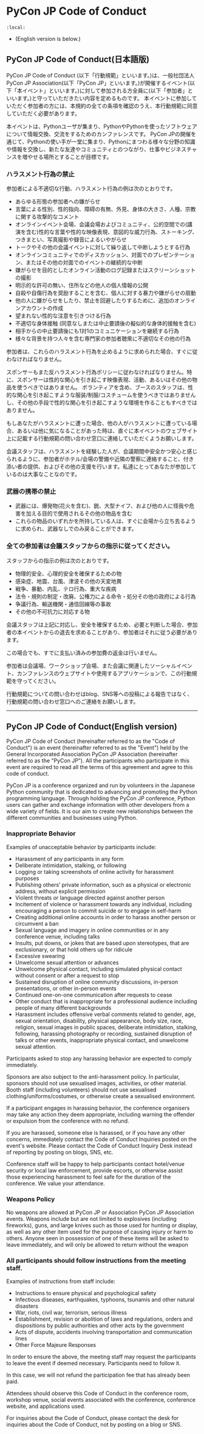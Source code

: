 # PyCon JP Code of Conduct

```{contents}
:local:
```

* (English version is below.)

## PyCon JP Code of Conduct(日本語版)

PyCon JP Code of Conduct (以下「行動規範」といいます。)は、一般社団法人PyCon JP Association(以下「PyCon JP」といいます。)が開催するイベント(以下「本イベント」といいます。)に対して参加される方全員に(以下「参加者」といいます。)と守っていただきたい内容を定めるものです。
本イベントに参加していただく参加者の方には、本規約の全ての条項を確認のうえ、本行動規範に同意していただく必要があります。

本イベントは、Pythonユーザが集まり、PythonやPythonを使ったソフトウェアについて情報交換、交流をするためのカンファレンスです。 
PyCon JPの開催を通じて、Pythonの使い手が一堂に集まり、Pythonにまつわる様々な分野の知識や情報を交換し、新たな友達やコミュニティとのつながり、仕事やビジネスチャンスを増やせる場所とすることが目標です。

### ハラスメント行為の禁止

参加者による不適切な行動、ハラスメント行為の例は次のとおりです。

* あらゆる形態の参加者への嫌がらせ
* 言葉による性別、性的指向、障碍の有無、外見、身体の大きさ、人種、宗教に関する攻撃的なコメント
* オンラインイベント会場、会議会場およびコミュニティ、公的空間での(講演を含む)性的な言葉や性的な映像表現、意図的な威力行為、ストーキング、つきまとい、写真撮影や録音によるいやがらせ
* トークやその他の会議イベントに対して繰り返して中断しようとする行為
* オンラインコミュニティでのディスカッション、対面でのプレゼンテーション、またはその他の対面でのイベントの継続的な中断
* 嫌がらせを目的としたオンライン活動のログ記録またはスクリーンショットの撮影
* 明示的な許可の無い、住所などの他人の個人情報の公開
* 自殺や自傷行為を奨励することを含む、個人に対する暴力や嫌がらせの扇動
* 他の人に嫌がらせをしたり、禁止を回避したりするために、追加のオンラインアカウントの作成
* 望まれない性的な注意を引きつける行為
* 不適切な身体接触 (同意なしまたは中止要請後の擬似的な身体的接触を含む)
* 相手からの中止要請後にも1対1のコミュニケーションを継続する行為
* 様々な背景を持つ人々を含む専門家の参加者聴衆に不適切なその他の行為

参加者は、これらのハラスメント行為を止めるように求められた場合、すぐに従わなければなりません。

スポンサーもまた反ハラスメント行為ポリシーに従わなければなりません。特に、スポンサーは性的な関心を引き起こす映像表現、活動、あるいはその他の物品を使うべきではありません。
ボランティアを含め、ブースのスタッフは、性的な関心を引き起こすような服装/制服/コスチュームを使うべきではありませんし、その他の手段で性的な関心を引き起こすような環境を作ることもすべきではありません。

もしあなたがハラスメントに遭った場合、他の人がハラスメントに遭っている場合、あるいは他に気になることがあった時は、直ぐに本イベントのウェブサイト上に記載する行動規範の問い合わせ窓口に連絡していただくようお願いします。

会議スタッフは、ハラスメントを経験した人が、会議期間中安全かつ安心と感じられるように、参加者がホテル/会場の警備や近隣の警察に連絡すること、付き添い者の提供、およびその他の支援を行います。私達にとってあなたが参加しているのは大事なことなのです。

### 武器の携帯の禁止

* 武器には、爆発物(花火を含む)、銃、大型ナイフ、および他の人に怪我や危害を加える目的で使用されるその他の物品を含む
* これらの物品のいずれかを所持している人は、すぐに会場から立ち去るように求められ、武器なしでのみ戻ることができます。

### 全ての参加者は会議スタッフからの指示に従ってください。

スタッフからの指示の例は次のとおりです。

* 物理的安全、心理的安全を確保するための物
* 感染症、地震、台風、津波その他の天変地異
* 戦争、暴動、内乱、テロ行為、重大な疾病
* 法令・規則の制定・改廃、公権力による命令・処分その他の政府による行為
* 争議行為、輸送機関・通信回線等の事故
* その他の不可抗力に対応する物

会議スタッフは上記に対応し、安全を確保するため、必要と判断した場合、参加者の本イベントからの退去を求めることがあり、参加者はそれに従う必要があります。

この場合でも、すでに支払い済みの参加費の返金は行いません。

参加者は会議場、ワークショップ会場、また会議に関連したソーシャルイベント、カンファレンスのウェブサイトや使用するアプリケーションで、この行動規範を守ってください。

行動規範についての問い合わせはblog、SNS等への投稿による報告ではなく、行動規範の問い合わせ窓口へのご連絡をお願いします。

---

## PyCon JP Code of Conduct(English version)

PyCon JP Code of Conduct (hereinafter referred to as the "Code of Conduct") is an event (hereinafter referred to as the "Event") held by the General Incorporated Association PyCon JP Association (hereinafter referred to as the "PyCon JP").
All the participants who participate in this event are required to read all the terms of this agreement and agree to this code of conduct.

PyCon JP is a conference organized and run by volunteers in the Japanese Python community that is dedicated to advancing and promoting the Python programming language.
Through holding the PyCon JP conference, Python users can gather and exchange information with other developers from a wide variety of fields.
It is our aim to create new relationships between the different communities and businesses using Python.

### Inappropriate Behavior

Examples of unacceptable behavior by participants include:

* Harassment of any participants in any form
* Deliberate intimidation, stalking, or following
* Logging or taking screenshots of online activity for harassment purposes
* Publishing others’ private information, such as a physical or electronic address, without explicit permission
* Violent threats or language directed against another person
* Incitement of violence or harassment towards any individual, including encouraging a person to commit suicide or to engage in self-harm
* Creating additional online accounts in order to harass another person or circumvent a ban
* Sexual language and imagery in online communities or in any conference venue, including talks
* Insults, put downs, or jokes that are based upon stereotypes, that are exclusionary, or that hold others up for ridicule
* Excessive swearing
* Unwelcome sexual attention or advances
* Unwelcome physical contact, including simulated physical contact without consent or after a request to stop
* Sustained disruption of online community discussions, in-person presentations, or other in-person events
* Continued one-on-one communication after requests to cease
* Other conduct that is inappropriate for a professional audience including people of many different backgrounds
* Harassment includes offensive verbal comments related to gender, age, sexual orientation, disability, physical appearance, body size, race, religion, sexual images in public spaces, deliberate intimidation, stalking, following, harassing photography or recording, sustained disruption of talks or other events, inappropriate physical contact, and unwelcome sexual attention.

Participants asked to stop any harassing behavior are expected to comply immediately.

Sponsors are also subject to the anti-harassment policy.
In particular, sponsors should not use sexualised images, activities, or other material.
Booth staff (including volunteers) should not use sexualised clothing/uniforms/costumes, or otherwise create a sexualised environment.

If a participant engages in harassing behavior, the conference organisers may take any action they deem appropriate, including warning the offender or expulsion from the conference with no refund.

If you are harassed, someone else is harassed, or if you have any other concerns, immediately contact the Code of Conduct Inquiries posted on the event's website.
Please contact the Code of Conduct Inquiry Desk instead of reporting by posting on blogs, SNS, etc.

Conference staff will be happy to help participants contact hotel/venue security or local law enforcement, provide escorts, or otherwise assist those experiencing harassment to feel safe for the duration of the conference.
We value your attendance.

### Weapons Policy

No weapons are allowed at PyCon JP or Association PyCon JP Association events.
Weapons include but are not limited to explosives (including fireworks), guns, and large knives such as those used for hunting or display, as well as any other item used for the purpose of causing injury or harm to others.
Anyone seen in possession of one of these items will be asked to leave immediately, and will only be allowed to return without the weapon

### All participants should follow instructions from the meeting staff.

Examples of instructions from staff include:

* Instructions to ensure physical and psychological safety
* Infectious diseases, earthquakes, typhoons, tsunamis and other natural disasters
* War, riots, civil war, terrorism, serious illness
* Establishment, revision or abolition of laws and regulations, orders and dispositions by public authorities and other acts by the government
* Acts of dispute, accidents involving transportation and communication lines
* Other Force Majeure Responses

In order to ensure the above, the meeting staff may request the participants to leave the event if deemed necessary.
Participants need to follow it.

In this case, we will not refund the participation fee that has already been paid.

Attendees should observe this Code of Conduct in the conference room, workshop venue, social events associated with the conference, conference website, and applications used.

For inquiries about the Code of Conduct, please contact the desk for inquiries about the Code of Conduct, not by posting on a blog or SNS.
